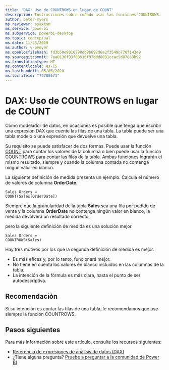 ```yaml
---
title: 'DAX: Uso de COUNTROWS en lugar de COUNT'
description: Instrucciones sobre cuándo usar las funciones COUNTROWS.
author: peter-myers
ms.reviewer: asaxton
ms.service: powerbi
ms.subservice: powerbi-desktop
ms.topic: conceptual
ms.date: 11/23/2019
ms.author: v-pemyer
ms.openlocfilehash: fd3b50e9016298db8b692d6a2f3549b770f143e8
ms.sourcegitcommit: 7aa0136f93f88516f97ddd8031ccac5d07863b92
ms.translationtype: HT
ms.contentlocale: es-ES
ms.lasthandoff: 05/05/2020
ms.locfileid: "74700671"
---
```

# <a name="dax-use-countrows-instead-of-count"></a>DAX: Uso de COUNTROWS en lugar de COUNT

Como modelador de datos, en ocasiones es posible que tenga que escribir una expresión DAX que cuente las filas de una tabla. La tabla puede ser una tabla modelo o una expresión que devuelve una tabla.

Su requisito se puede satisfacer de dos formas. Puede usar la función [COUNT](/dax/count-function-dax) para contar los valores de la columna o bien puede usar la función [COUNTROWS](/dax/countrows-function-dax) para contar las filas de la tabla. Ambas funciones lograrán el mismo resultado, siempre y cuando la columna contada no contenga ningún valor en blanco.

La siguiente definición de medida presenta un ejemplo. Calcula el número de valores de columna **OrderDate**.

```dax
Sales Orders =
COUNT(Sales[OrderDate])
```

Siempre que la granularidad de la tabla **Sales** sea una fila por pedido de venta y la columna **OrderDate** no contenga ningún valor en blanco, la medida devolverá un resultado correcto,

pero la siguiente definición de medida es una solución mejor.

```dax
Sales Orders =
COUNTROWS(Sales)
```

Hay tres motivos por los que la segunda definición de medida es mejor:

- Es más eficaz y, por lo tanto, funcionará mejor.
- No tiene en cuenta los valores en blanco incluidos en las columnas de la tabla.
- La intención de la fórmula es más clara, hasta el punto de ser autodescriptiva.

## <a name="recommendation"></a>Recomendación

Si su intención es contar las filas de una tabla, le recomendamos que use siempre la función COUNTROWS.

## <a name="next-steps"></a>Pasos siguientes

Para más información sobre este artículo, consulte los recursos siguientes:

- [Referencia de expresiones de análisis de datos (DAX)](/dax/)
- ¿Tiene alguna pregunta? [Pruebe a preguntar a la comunidad de Power BI](https://community.powerbi.com/)

